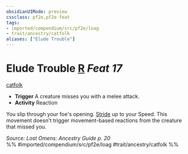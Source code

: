 ```yaml
---
obsidianUIMode: preview
cssclass: pf2e,pf2e-feat
tags:
- imported/compendium/src/pf2e/loag
- trait/ancestry/catfolk
aliases: ["Elude Trouble"]
---
```

# Elude Trouble  [R](chapter-9-playing-the-game.md#Actions "Reaction") *Feat 17*  
[catfolk](catfolk-b1.md)  

- **Trigger** A creature misses you with a melee attack.
- **Activity** Reaction

You slip through your foe's opening. [Stride](stride.md) up to your Speed. This movement doesn't trigger movement-based reactions from the creature that missed you.

*Source: Lost Omens: Ancestry Guide p. 20*  
%% #imported/compendium/src/pf2e/loag #trait/ancestry/catfolk %%